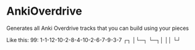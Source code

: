 # AnkiOverdrive
Generates all Anki Overdrive tracks that you can build using your pieces

Like this:
99: 1-1-12-10-2-8-4-10-2-6-7-9-3-7
┌┐
│└─┐
└─┐│
  ││
  └┘
